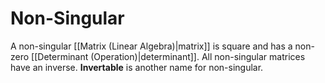 # Non-Singular

A non-singular [[Matrix (Linear Algebra)|matrix]] is square and has a non-zero [[Determinant (Operation)|determinant]]. All non-singular matrices have an inverse. **Invertable** is another name for non-singular.



